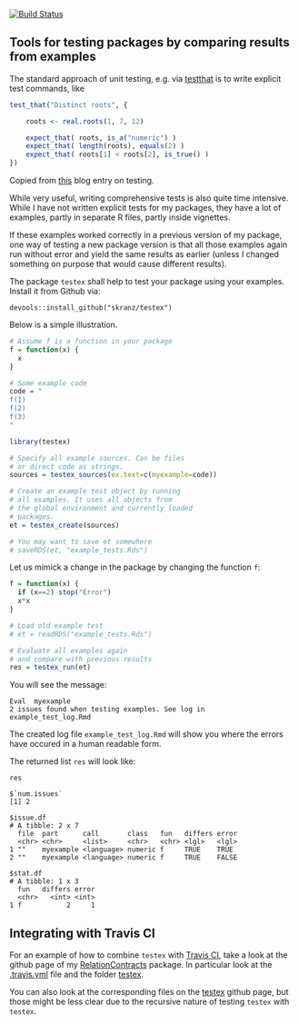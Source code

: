 [![Build Status](https://travis-ci.org/skranz/testex.svg?branch=master)](https://travis-ci.org/skranz/testex)

## Tools for testing packages by comparing results from examples

The standard approach of unit testing, e.g. via [testthat](https://testthat.r-lib.org/) is to write explicit test commands, like

```r
test_that("Distinct roots", {

    roots <- real.roots(1, 7, 12)

    expect_that( roots, is_a("numeric") )
    expect_that( length(roots), equals(2) )
    expect_that( roots[1] < roots[2], is_true() )
})
```
Copied from [this](https://www.johndcook.com/blog/2013/06/12/example-of-unit-testing-r-code-with-testthat/) blog entry on testing.

While very useful, writing comprehensive tests is also quite time intensive. While I have not written explicit tests for my packages, they have a lot of examples, partly in separate R files, partly inside vignettes.

If these examples worked correctly in a previous version of my package, one way of testing a new package version is that all those examples again run without error and yield the same results as earlier (unless I changed something on purpose that would cause different results).

The package `testex` shall help to test your package using your examples. Install it from Github via:

```
devools::install_github("skranz/testex")
```

Below is a simple illustration. 


```r
# Assume f is a function in your package
f = function(x) {
  x
}

# Some example code
code = "
f(1)
f(2)
f(3)
"

library(testex)

# Specify all example sources. Can be files
# or direct code as strings.
sources = testex_sources(ex.text=c(myexample=code))

# Create an example test object by running
# all examples. It uses all objects from
# the global environment and currently loaded
# packages.
et = testex_create(sources)

# You may want to save et somewhere
# saveRDS(et, "example_tests.Rds")
```

Let us mimick a change in the package by changing the function `f`:


```r
f = function(x) {
  if (x==2) stop("Error")
  x*x
}

# Load old example test
# et = readRDS("example_tests.Rds")

# Evaluate all examples again
# and compare with previous results
res = testex_run(et)
```

You will see the message:
```
Eval  myexample
2 issues found when testing examples. See log in
example_test_log.Rmd
```
The created log file `example_test_log.Rmd` will show you where the errors have occured in a human readable form.

The returned list `res` will look like:
```
res

$`num.issues`
[1] 2

$issue.df
# A tibble: 2 x 7
  file  part      call       class   fun   differs error
  <chr> <chr>     <list>     <chr>   <chr> <lgl>   <lgl>
1 ""    myexample <language> numeric f     TRUE    TRUE 
2 ""    myexample <language> numeric f     TRUE    FALSE

$stat.df
# A tibble: 1 x 3
  fun   differs error
  <chr>   <int> <int>
1 f           2     1
```

## Integrating with Travis CI

For an example of how to combine `testex` with [Travis CI](https://docs.travis-ci.com/user/languages/r/), take a look at the github page of my [RelationContracts](https://github.com/skranz/RelationalContracts) package. In particular look at the [.travis.yml](https://github.com/skranz/RelationalContracts/blob/master/.travis.yml) file and the folder [testex](https://github.com/skranz/RelationalContracts/tree/master/testex).

You can also look at the corresponding files on the [testex](https://github.com/skranz/testex) github page, but those might be less clear due to the recursive nature of testing `testex` with `testex`.
